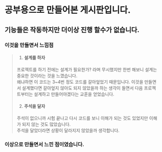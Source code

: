 # 공부용으로 만들어본 게시판입니다.

## 기능들은 작동하지만 더이상 진행 할수가 없습니다.

### 이것을 만들면서 느낌점
>1. #### 설계를 하자   
> 프로젝트를 하기 전에는 설계가 필요한가? 라며 무시했지만 한번 해보니 설계는 중요한 것이라는 것을 느꼈습니다.   
> 왜냐하면 이 코드는 3~4번 정도 코드를 갈아엎었기 때문입니다. 이것을 만들면서 설계했다면 갈아엎지 않아도 되지 않았을까 하는 생각이 들면서 다음 프로젝트부터는 설계하고 만들어야겠다는 교훈을 얻었습니다.
>
>2. #### 주석을 달자
> 주석이 없으니까 시험 끝나고 다시 코드를 보니 이해가 되는 것도 있었지만 이해가 되지 않는 것도 많았습니다.   
> 주석을 달았더라면 상황이 달라지지 않았을까 생각합니다.
### 이상으로 만들면서 느낀 점이였습니다.

